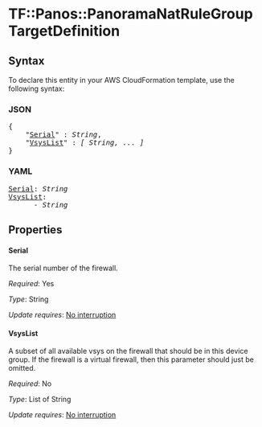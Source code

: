 # TF::Panos::PanoramaNatRuleGroup TargetDefinition

## Syntax

To declare this entity in your AWS CloudFormation template, use the following syntax:

### JSON

<pre>
{
    "<a href="#serial" title="Serial">Serial</a>" : <i>String</i>,
    "<a href="#vsyslist" title="VsysList">VsysList</a>" : <i>[ String, ... ]</i>
}
</pre>

### YAML

<pre>
<a href="#serial" title="Serial">Serial</a>: <i>String</i>
<a href="#vsyslist" title="VsysList">VsysList</a>: <i>
      - String</i>
</pre>

## Properties

#### Serial

The serial number of the firewall.

_Required_: Yes

_Type_: String

_Update requires_: [No interruption](https://docs.aws.amazon.com/AWSCloudFormation/latest/UserGuide/using-cfn-updating-stacks-update-behaviors.html#update-no-interrupt)

#### VsysList

A subset of all available vsys on the firewall
that should be in this device group.  If the firewall is a virtual firewall,
then this parameter should just be omitted.

_Required_: No

_Type_: List of String

_Update requires_: [No interruption](https://docs.aws.amazon.com/AWSCloudFormation/latest/UserGuide/using-cfn-updating-stacks-update-behaviors.html#update-no-interrupt)

